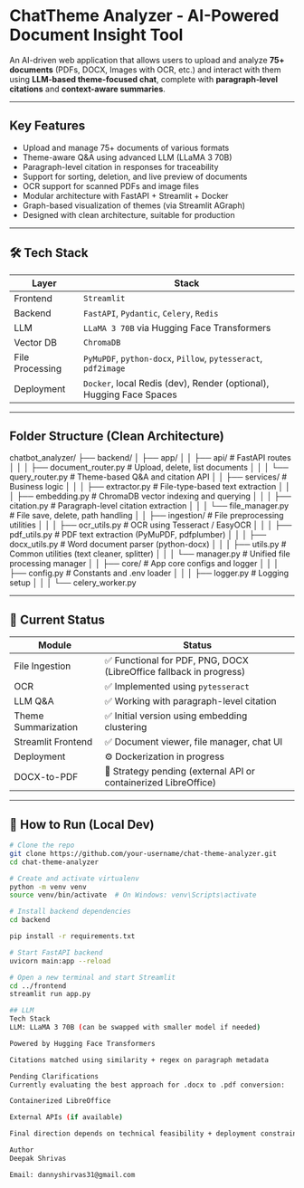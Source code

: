 # ChatTheme Analyzer - AI-Powered Document Insight Tool

An AI-driven web application that allows users to upload and analyze **75+ documents** (PDFs, DOCX, Images with OCR, etc.) and interact with them using **LLM-based theme-focused chat**, complete with **paragraph-level citations** and **context-aware summaries**.

---

##  Key Features

-  Upload and manage 75+ documents of various formats
-  Theme-aware Q&A using advanced LLM (LLaMA 3 70B)
-  Paragraph-level citation in responses for traceability
-  Support for sorting, deletion, and live preview of documents
-  OCR support for scanned PDFs and image files
-  Modular architecture with FastAPI + Streamlit + Docker
-  Graph-based visualization of themes (via Streamlit AGraph)
-  Designed with clean architecture, suitable for production

---

## 🛠️ Tech Stack

| Layer | Stack |
|------|-------|
| Frontend | `Streamlit` |
| Backend | `FastAPI`, `Pydantic`, `Celery`, `Redis` |
| LLM | `LLaMA 3 70B` via Hugging Face Transformers |
| Vector DB | `ChromaDB` |
| File Processing | `PyMuPDF`, `python-docx`, `Pillow`, `pytesseract`, `pdf2image` |
| Deployment | `Docker`, local Redis (dev), Render (optional), Hugging Face Spaces |

---

## Folder Structure (Clean Architecture)

chatbot_analyzer/
├── backend/
│   ├── app/
│   │   ├── api/                    # FastAPI routes
│   │   │   ├── document_router.py       # Upload, delete, list documents
│   │   │   └── query_router.py          # Theme-based Q&A and citation API
│   │   ├── services/               # Business logic
│   │   │   ├── extractor.py              # File-type-based text extraction
│   │   │   ├── embedding.py              # ChromaDB vector indexing and querying
│   │   │   ├── citation.py               # Paragraph-level citation extraction
│   │   │   └── file_manager.py           # File save, delete, path handling
│   │   ├── ingestion/              # File preprocessing utilities
│   │   │   ├── ocr_utils.py              # OCR using Tesseract / EasyOCR
│   │   │   ├── pdf_utils.py              # PDF text extraction (PyMuPDF, pdfplumber)
│   │   │   ├── docx_utils.py             # Word document parser (python-docx)
│   │   │   ├── utils.py                  # Common utilities (text cleaner, splitter)
│   │   │   └── manager.py                # Unified file processing manager
│   │   ├── core/                   # App core configs and logger
│   │   │   ├── config.py                # Constants and .env loader
│   │   │   ├── logger.py                # Logging setup
│   │   │   └── celery_worker.py 


---

## 📄 Current Status

| Module                | Status                                                              |
|-----------------------|---------------------------------------------------------------------|
| File Ingestion        | ✅ Functional for PDF, PNG, DOCX (LibreOffice fallback in progress) |
| OCR                   | ✅ Implemented using `pytesseract`                                  |
| LLM Q&A               | ✅ Working with paragraph-level citation                            |
| Theme Summarization   | ✅ Initial version using embedding clustering                       |
| Streamlit Frontend    | ✅ Document viewer, file manager, chat UI                           |
| Deployment            | ⚙️ Dockerization in progress                                        |
| DOCX-to-PDF           | 🔄 Strategy pending (external API or containerized LibreOffice)     |

---

## 🧪 How to Run (Local Dev)

```bash
# Clone the repo
git clone https://github.com/your-username/chat-theme-analyzer.git
cd chat-theme-analyzer

# Create and activate virtualenv
python -m venv venv
source venv/bin/activate  # On Windows: venv\Scripts\activate

# Install backend dependencies
cd backend

pip install -r requirements.txt

# Start FastAPI backend
uvicorn main:app --reload

# Open a new terminal and start Streamlit
cd ../frontend
streamlit run app.py

## LLM 
Tech Stack
LLM: LLaMA 3 70B (can be swapped with smaller model if needed)

Powered by Hugging Face Transformers

Citations matched using similarity + regex on paragraph metadata

Pending Clarifications
Currently evaluating the best approach for .docx to .pdf conversion:

Containerized LibreOffice

External APIs (if available)

Final direction depends on technical feasibility + deployment constraints

Author
Deepak Shrivas 

Email: dannyshirvas31@gmail.com
